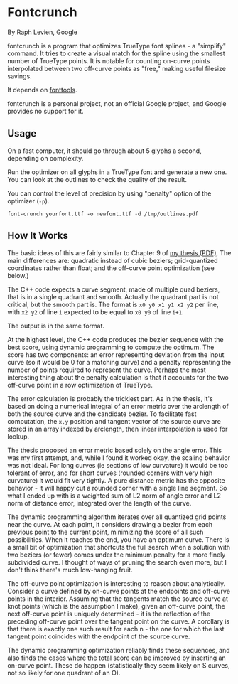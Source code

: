 # Fontcrunch

By Raph Levien, Google

fontcrunch is a program that optimizes TrueType font splines - a "simplify" command.
It tries to create a visual match for the spline using the smallest number of TrueType points. 
It is notable for counting on-curve points interpolated between two off-curve points as "free," making useful filesize savings.

It depends on [fonttools](https://github.com/behdad/fontTools).

fontcrunch is a personal project, not an official Google project, and Google provides no support for it.

## Usage

On a fast computer, it should go through about 5 glyphs a second, depending on complexity.

Run the optimizer on all glyphs in a TrueType font and generate a new one. You can look at the outlines to check the quality of the result.

You can control the level of precision by using "penalty" option of the optimizer (`-p`).

`font-crunch yourfont.ttf -o newfont.ttf -d /tmp/outlines.pdf`

## How It Works

The basic ideas of this are fairly similar to Chapter 9 of [my thesis (PDF)](http://levien.com/phd/thesis.pdf). The main differences are: quadratic instead of cubic beziers; grid-quantized coordinates rather than float; and the off-curve point optimization (see below.)

The C++ code expects a curve segment, made of multiple quad beziers, that is in a single quadrant and smooth. Actually the quadrant part is not critical, but the smooth part is. The format is `x0 y0 x1 y1 x2 y2` per line, with `x2 y2` of line `i` expected to be equal to `x0 y0` of line `i+1`.

The output is in the same format.

At the highest level, the C++ code produces the bezier sequence with the best score, using dynamic programming to compute the optimum. The score has two components: an error representing deviation from the input curve (so it would be 0 for a matching curve) and a penalty representing the number of points required to represent the curve. Perhaps the most interesting thing about the penalty calculation is that it accounts for the two off-curve point in a row optimization of TrueType.

The error calculation is probably the trickiest part. As in the thesis, it's based on doing a numerical integral of an error metric over the arclength of both the source curve and the candidate bezier. To facilitate fast computation, the `x,y` position and tangent vector of the source curve are stored in an array indexed by arclength, then linear interpolation is used for lookup.

The thesis proposed an error metric based solely on the angle error. This was my first attempt, and, while I found it worked okay, the scaling behavior was not ideal. For long curves (ie sections of low curvature) it would be too tolerant of error, and for short curves (rounded corners with very high curvature) it would fit very tightly. A pure distance metric has the opposite behavior - it will happy cut a rounded corner with a single line segment. So what I ended up with is a weighted sum of L2 norm of angle error and L2 norm of distance error, integrated over the length of the curve.

The dynamic programming algorithm iterates over all quantized grid points near the curve. At each point, it considers drawing a bezier from each previous point to the current point, minimizing the score of all such possibilities. When it reaches the end, you have an optimum curve. There is a small bit of optimization that shortcuts the full search when a solution with two beziers (or fewer) comes under the minimum penalty for a more finely subdivided curve. I thought of ways of pruning the search even more, but I don't think there's much low-hanging fruit.

The off-curve point optimization is interesting to reason about analytically. Consider a curve defined by on-curve points at the endpoints and off-curve points in the interior. Assuming that the tangents match the source curve at knot points (which is the assumption I make), given an off-curve point, the next off-curve point is uniquely determined - it is the reflection of the preceding off-curve point over the tangent point on the curve. A corollary is that there is exactly one such result for each n - the one for which the last tangent point coincides with the endpoint of the source curve.

The dynamic programming optimization reliably finds these sequences, and also finds the cases where the total score can be improved by inserting an on-curve point. These do happen (statistically they seem likely on S curves, not so likely for one quadrant of an O).
